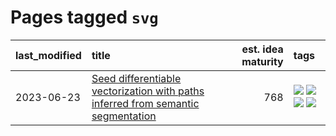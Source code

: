 # Pages tagged `svg`

|last_modified|title|est. idea maturity|tags
|:---|:---|---:|:---|
|2023-06-23|[Seed differentiable vectorization with paths inferred from semantic segmentation](../vectorize_anything.md)|768|[![](https://img.shields.io/badge/tag-experimental-4072a1)](../tags/experimental.md) [![](https://img.shields.io/badge/tag-segmentation-936135)](../tags/segmentation.md) [![](https://img.shields.io/badge/tag-svg-deeba9)](../tags/svg.md) [![](https://img.shields.io/badge/tag-tooling-e6ab9)](../tags/tooling.md)|